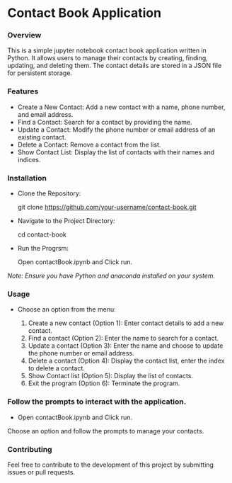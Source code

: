 # Contact Book Application


### Overview
   This is a simple jupyter notebook contact book application written in Python. It allows users to manage their contacts by creating, finding, updating, and deleting them. The contact details are stored in a JSON file for persistent storage.


 ### Features
  * Create a New Contact: Add a new contact with a name, phone number, and email address.
  * Find a Contact: Search for a contact by providing the name.
  * Update a Contact: Modify the phone number or email address of an existing contact.
  * Delete a Contact: Remove a contact from the list.
  * Show Contact List: Display the list of contacts with their names and indices.


### Installation
* Clone the Repository:

  git clone https://github.com/your-username/contact-book.git


* Navigate to the Project Directory:

  cd contact-book


* Run the Progrsm:

  Open contactBook.ipynb and Click run.


_Note: Ensure you have Python and anaconda installed on your system._


### Usage
 * Choose an option from the menu:

   1. Create a new contact (Option 1): Enter contact details to add a new contact.
   2. Find a contact (Option 2): Enter the name to search for a contact.
   3. Update a contact (Option 3): Enter the name and choose to update the phone number or email address.
   4. Delete a contact (Option 4): Display the contact list, enter the index to delete a contact.
   5. Show Contact list (Option 5): Display the list of contacts.
   6. Exit the program (Option 6): Terminate the program.




### Follow the prompts to interact with the application.

 * Open contactBook.ipynb and Click run.

Choose an option and follow the prompts to manage your contacts.

### Contributing
   Feel free to contribute to the development of this project by submitting issues or pull requests.

  
